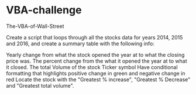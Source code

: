 # VBA-challenge
The-VBA-of-Wall-Street

Create a script that loops through all the stocks data for years 2014, 2015 and 2016, and create a summary table with the following info:

Yearly change from what the stock opened the year at to what the closing price was.
The percent change from the what it opened the year at to what it closed.
The total Volume of the stock
Ticker symbol
Have conditional formatting that highlights positive change in green and negative change in red
Locate the stock with the "Greatest % increase", "Greatest % Decrease" and "Greatest total volume".
